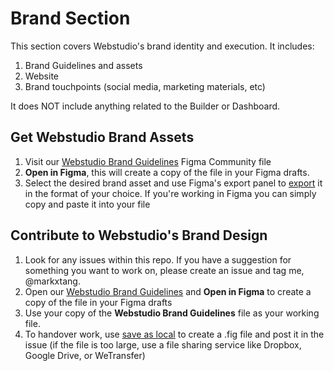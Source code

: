 # Brand Section
This section covers Webstudio's brand identity and execution. It includes:

1. Brand Guidelines and assets
2. Website
3. Brand touchpoints (social media, marketing materials, etc)

It does NOT include anything related to the Builder or Dashboard.

## Get Webstudio Brand Assets

1. Visit our [Webstudio Brand Guidelines](https://www.figma.com/community/file/1253220655531199360) Figma Community file
2. **Open in Figma**, this will create a copy of the file in your Figma drafts.
3. Select the desired brand asset and use Figma's export panel to [export](https://help.figma.com/hc/en-us/articles/360040028114-Export-from-Figma) it in the format of your choice. If you're working in Figma you can simply copy and paste it into your file

## Contribute to Webstudio's Brand Design

1. Look for any issues within this repo. If you have a suggestion for something you want to work on, please create an issue and tag me, @markxtang.
2. Open our [Webstudio Brand Guidelines](https://www.figma.com/community/file/1253220655531199360) and **Open in Figma** to create a copy of the file in your Figma drafts
3. Use your copy of the **Webstudio Brand Guidelines** file as your working file. 
4. To handover work, use [save as local](https://help.figma.com/hc/en-us/articles/8403626871063-Save-a-local-copy-of-files) to create a .fig file and post it in the issue (if the file is too large, use a file sharing service like Dropbox, Google Drive, or WeTransfer)
